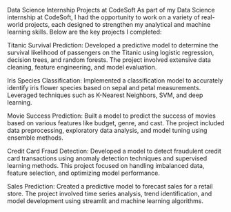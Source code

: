 Data Science Internship Projects at CodeSoft
As part of my Data Science internship at CodeSoft, I had the opportunity to work on a variety of real-world projects, each designed to strengthen my analytical and machine learning skills. Below are the key projects I completed:

Titanic Survival Prediction: Developed a predictive model to determine the survival likelihood of passengers on the Titanic using logistic regression, decision trees, and random forests. The project involved extensive data cleaning, feature engineering, and model evaluation.

Iris Species Classification: Implemented a classification model to accurately identify iris flower species based on sepal and petal measurements. Leveraged techniques such as K-Nearest Neighbors, SVM, and deep learning.

Movie Success Prediction: Built a model to predict the success of movies based on various features like budget, genre, and cast. The project included data preprocessing, exploratory data analysis, and model tuning using ensemble methods.

Credit Card Fraud Detection: Developed a model to detect fraudulent credit card transactions using anomaly detection techniques and supervised learning methods. This project focused on handling imbalanced data, feature selection, and optimizing model performance.

Sales Prediction: Created a predictive model to forecast sales for a retail store. The project involved time series analysis, trend identification, and model development using streamlit and machine learning algorithms.








